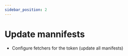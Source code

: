 ```yaml
---
sidebar_position: 2
---
```


# Update mannifests

- Configure fetchers for the token (update all manifests)
